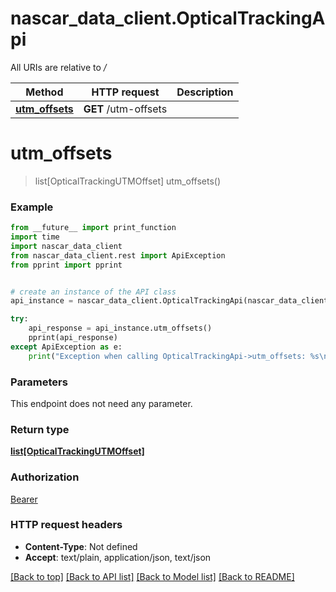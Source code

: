 # nascar_data_client.OpticalTrackingApi

All URIs are relative to */*

Method | HTTP request | Description
------------- | ------------- | -------------
[**utm_offsets**](OpticalTrackingApi.md#utm_offsets) | **GET** /utm-offsets | 

# **utm_offsets**
> list[OpticalTrackingUTMOffset] utm_offsets()



### Example
```python
from __future__ import print_function
import time
import nascar_data_client
from nascar_data_client.rest import ApiException
from pprint import pprint


# create an instance of the API class
api_instance = nascar_data_client.OpticalTrackingApi(nascar_data_client.ApiClient(configuration))

try:
    api_response = api_instance.utm_offsets()
    pprint(api_response)
except ApiException as e:
    print("Exception when calling OpticalTrackingApi->utm_offsets: %s\n" % e)
```

### Parameters
This endpoint does not need any parameter.

### Return type

[**list[OpticalTrackingUTMOffset]**](OpticalTrackingUTMOffset.md)

### Authorization

[Bearer](../README.md#Bearer)

### HTTP request headers

 - **Content-Type**: Not defined
 - **Accept**: text/plain, application/json, text/json

[[Back to top]](#) [[Back to API list]](../README.md#documentation-for-api-endpoints) [[Back to Model list]](../README.md#documentation-for-models) [[Back to README]](../README.md)

